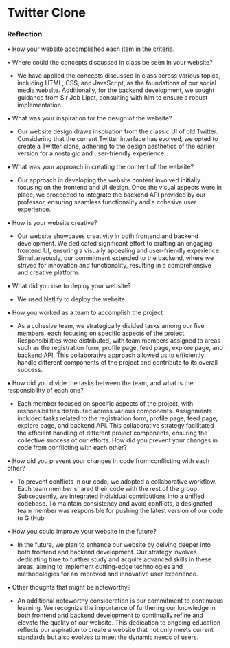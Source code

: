 # Twitter Clone

### Reflection
•	How your website accomplished each item in the criteria.

•	Where could the concepts discussed in class be seen in your website?
-	We have applied the concepts discussed in class across various topics, including HTML, CSS, and JavaScript, as the foundations of our social media website. Additionally, for the backend development, we sought guidance from Sir Job Lipat, consulting with him to ensure a robust implementation.

•	What was your inspiration for the design of the website?
-	Our website design draws inspiration from the classic UI of old Twitter. Considering that the current Twitter interface has evolved, we opted to create a Twitter clone, adhering to the design aesthetics of the earlier version for a nostalgic and user-friendly experience.

•	What was your approach in creating the content of the website?
-	Our approach in developing the website content involved initially focusing on the frontend and UI design. Once the visual aspects were in place, we proceeded to integrate the backend API provided by our professor, ensuring seamless functionality and a cohesive user experience.

•	How is your website creative?
-	Our website showcases creativity in both frontend and backend development. We dedicated significant effort to crafting an engaging frontend UI, ensuring a visually appealing and user-friendly experience. Simultaneously, our commitment extended to the backend, where we strived for innovation and functionality, resulting in a comprehensive and creative platform.

•	What did you use to deploy your website?
-	We used Netlify to deploy the website

•	How you worked as a team to accomplish the project
-	As a cohesive team, we strategically divided tasks among our five members, each focusing on specific aspects of the project. Responsibilities were distributed, with team members assigned to areas such as the registration form, profile page, feed page, explore page, and backend API. This collaborative approach allowed us to efficiently handle different components of the project and contribute to its overall success.

•	How did you divide the tasks between the team, and what is the responsibility of each one?
-	Each member focused on specific aspects of the project, with responsibilities distributed across various components. Assignments included tasks related to the registration form, profile page, feed page, explore page, and backend API. This collaborative strategy facilitated the efficient handling of different project components, ensuring the collective success of our efforts. How did you prevent your changes in code from conflicting with each other?

•	How did you prevent your changes in code from conflicting with each other?
-	To prevent conflicts in our code, we adopted a collaborative workflow. Each team member shared their code with the rest of the group. Subsequently, we integrated individual contributions into a unified codebase. To maintain consistency and avoid conflicts, a designated team member was responsible for pushing the latest version of our code to GitHub

•	How you could improve your website in the future?
-	In the future, we plan to enhance our website by delving deeper into both frontend and backend development. Our strategy involves dedicating time to further study and acquire advanced skills in these areas, aiming to implement cutting-edge technologies and methodologies for an improved and innovative user experience.

•	Other thoughts that might be noteworthy?
-	An additional noteworthy consideration is our commitment to continuous learning. We recognize the importance of furthering our knowledge in both frontend and backend development to continually refine and elevate the quality of our website. This dedication to ongoing education reflects our aspiration to create a website that not only meets current standards but also evolves to meet the dynamic needs of users.
